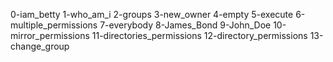0-iam_betty
1-who_am_i 
2-groups 
3-new_owner 
4-empty 
5-execute 
6-multiple_permissions 
7-everybody 
8-James_Bond 
9-John_Doe 
10-mirror_permissions 
11-directories_permissions 
12-directory_permissions 
13-change_group
